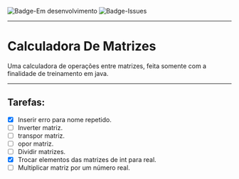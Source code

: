 ![Badge-Em desenvolvimento](https://img.shields.io/badge/Status-Em%20desenvolvimento-orange?style=plastic)
![Badge-Issues](https://img.shields.io/github/issues/Leony99/Java-Console-CalculadoraDeMatrizes?label=Issues&style=plastic)

***

# Calculadora De Matrizes

Uma calculadora de operações entre matrizes, feita somente com a finalidade de treinamento em java.

***

## Tarefas:

- [x] Inserir erro para nome repetido.
- [ ] Inverter matriz.
- [ ] transpor matriz.
- [ ] opor matriz.
- [ ] Dividir matrizes.
- [x] Trocar elementos das matrizes de int para real.
- [ ] Multiplicar matriz por um número real.
